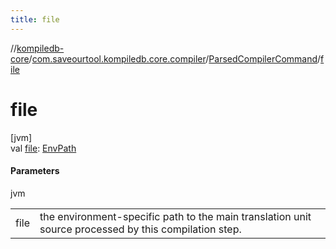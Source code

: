 ```yaml
---
title: file
---
```

//[kompiledb-core](../../../index.html)/[com.saveourtool.kompiledb.core.compiler](../index.html)/[ParsedCompilerCommand](index.html)/[file](file.html)



# file



[jvm]\
val [file](file.html): [EnvPath](../../com.saveourtool.kompiledb.core/-env-path/index.html)



#### Parameters


jvm

| | |
|---|---|
| file | the environment-specific path to the main translation unit source processed by this compilation step. |





